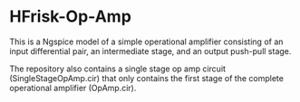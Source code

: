 # HFrisk-Op-Amp
This is a Ngspice model of a simple operational amplifier consisting of an input differential pair, an intermediate stage, and an output push-pull stage. 

The repository also contains a single stage op amp circuit (SingleStageOpAmp.cir) that only contains the first stage of the complete operational amplifier (OpAmp.cir). 

